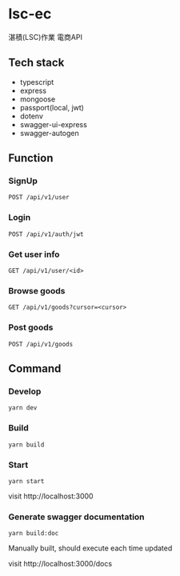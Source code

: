 # lsc-ec
湛積(LSC)作業 電商API

## Tech stack

- typescript
- express
- mongoose
- passport(local, jwt)
- dotenv
- swagger-ui-express
- swagger-autogen

## Function

### SignUp

`POST /api/v1/user`

### Login

`POST /api/v1/auth/jwt`

### Get user info

`GET /api/v1/user/<id>`


### Browse goods

`GET /api/v1/goods?cursor=<cursor>`


### Post goods

`POST /api/v1/goods`

## Command

### Develop

`yarn dev`

### Build

`yarn build`

### Start

`yarn start`

visit http://localhost:3000

### Generate swagger documentation

`yarn build:doc`

Manually built, should execute each time updated

visit http://localhost:3000/docs
